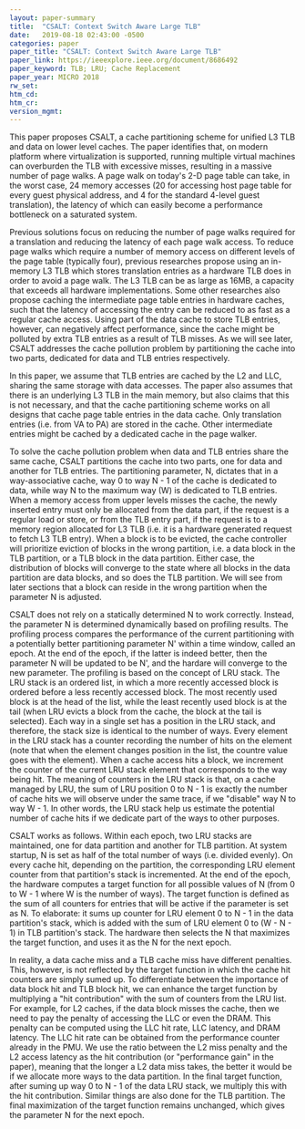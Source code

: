 ```yaml
---
layout: paper-summary
title:  "CSALT: Context Switch Aware Large TLB"
date:   2019-08-18 02:43:00 -0500
categories: paper
paper_title: "CSALT: Context Switch Aware Large TLB"
paper_link: https://ieeexplore.ieee.org/document/8686492
paper_keyword: TLB; LRU; Cache Replacement
paper_year: MICRO 2018
rw_set: 
htm_cd: 
htm_cr: 
version_mgmt: 
---
```


This paper proposes CSALT, a cache partitioning scheme for unified L3 TLB and data on lower level caches. The paper 
identifies that, on modern platform where virtualization is supported, running multiple virtual machines can overburden
the TLB with excessive misses, resulting in a massive number of page walks. A page walk on today's 2-D page table 
can take, in the worst case, 24 memory accesses (20 for accessing host page table for every guest physical address, 
and 4 for the standard 4-level guest translation), the latency of which can easily become a performance bottleneck
on a saturated system. 

Previous solutions focus on reducing the number of page walks required for a translation and reducing the latency of 
each page walk access. To reduce page walks which require a number of memory access on different levels of the page
table (typically four), previous researches propose using an in-memory L3 TLB which stores translation entries as 
a hardware TLB does in order to avoid a page walk. The L3 TLB can be as large as 16MB, a capacity that exceeds all 
hardware implementations. Some other researches also propose caching the intermediate page table entries in hardware
caches, such that the latency of accessing the entry can be reduced to as fast as a regular cache access. Using part
of the data cache to store TLB entries, however, can negatively affect performance, since the cache might be polluted
by extra TLB entries as a result of TLB misses. As we will see later, CSALT addresses the cache pollution problem 
by partitioning the cache into two parts, dedicated for data and TLB entries respectively.

In this paper, we assume that TLB entries are cached by the L2 and LLC, sharing the same storage with data accesses.
The paper also assumes that there is an underlying L3 TLB in the main memory, but also claims that this is not necessary,
and that the cache partitioning scheme works on all designs that cache page table entries in the data cache. Only translation 
entries (i.e. from VA to PA) are stored in the cache. Other intermediate entries might be cached by a dedicated cache
in the page walker.

To solve the cache pollution problem when data and TLB entries share the same cache, CSALT partitions the cache into two
parts, one for data and another for TLB entries. The partitioning parameter, N, dictates that in a way-associative cache, 
way 0 to way N - 1 of the cache is dedicated to data, while way N to the maximum way (W) is dedicated to TLB entries. 
When a memory access from upper levels misses the cache, the newly inserted entry must only be allocated from the 
data part, if the request is a regular load or store, or from the TLB entry part, if the request is to a memory region
allocated for L3 TLB (i.e. it is a hardware generated request to fetch L3 TLB entry). When a block is to be evicted,
the cache controller will prioritize eviction of blocks in the wrong partition, i.e. a data block in the TLB partition, 
or a TLB block in the data partition. Either case, the distribution of blocks will converge to the state where all
blocks in the data partition are data blocks, and so does the TLB partition. We will see from later sections that
a block can reside in the wrong partition when the parameter N is adjusted.

CSALT does not rely on a statically determined N to work correctly. Instead, the parameter N is determined dynamically 
based on profiling results. The profiling process compares the performance of the current partitioning with a potentially
better partitioning parameter N' within a time window, called an epoch. At the end of the epoch, if the latter is indeed 
better, then the parameter N will be updated to be N', and the hardare will converge to the new parameter. The profiling
is based on the concept of LRU stack. The LRU stack is an ordered list, in which a more recently accessed block is 
ordered before a less recently accessed block. The most recently used block is at the head of the list, while the least
recently used block is at the tail (when LRU evicts a block from the cache, the block at the tail is selected). Each way 
in a single set has a position in the LRU stack, and therefore, the stack size is identical to the number of ways.
Every element in the LRU stack has a counter recording the number of hits on the element (note that when the element changes
position in the list, the countre value goes with the element). When a cache access hits a block, we increment the counter 
of the current LRU stack element that corresponds to the way being hit. The meaning of counters in the LRU stack is that,
on a cache managed by LRU, the sum of LRU position 0 to N - 1 is exactly the number of cache hits we will observe 
under the same trace, if we "disable" way N to way W - 1. In other words, the LRU stack help us estimate the potential
number of cache hits if we dedicate part of the ways to other purposes. 

CSALT works as follows. Within each epoch, two LRU stacks are maintained, one for data partition and another for TLB partition.
At system startup, N is set as half of the total number of ways (i.e. divided evenly). On every cache hit, depending on 
the partition, the corresponding LRU element counter from that partition's stack is incremented. At the end of the epoch,
the hardware computes a target function for all possible values of N (from 0 to W - 1 where W is the number of ways). The
target function is defined as the sum of all counters for entries that will be active if the parameter is set as N. To
elaborate: it sums up counter for LRU element 0 to N - 1 in the data partition's stack, which is added with the sum of 
LRU element 0 to (W - N - 1) in TLB partition's stack. The hardware then selects the N that maximizes the target function,
and uses it as the N for the next epoch. 

In reality, a data cache miss and a TLB cache miss have different penalties. This, however, is not reflected by the 
target function in which the cache hit counters are simply sumed up. To differentiate between the importance of 
data block hit and TLB block hit, we can enhance the target function by multiplying a "hit contribution" with the 
sum of counters from the LRU list. For example, for L2 caches, if the data block misses the cache, then we need to
pay the penalty of accessing the LLC or even the DRAM. This penalty can be computed using the LLC hit rate, LLC
latency, and DRAM latency. The LLC hit rate can be obtained from the performance counter already in the PMU. We use the 
ratio between the L2 miss penalty and the L2 access latency as the hit contribution (or "performance gain" in the paper),
meaning that the longer a L2 data miss takes, the better it would be if we allocate more ways to the data partition.
In the final target function, after suming up way 0 to N - 1 of the data LRU stack, we multiply this with the hit
contribution. Similar things are also done for the TLB partition. The final maximization of the target function remains
unchanged, which gives the parameter N for the next epoch.